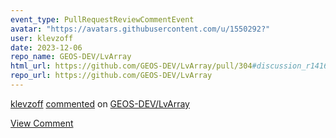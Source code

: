```yaml
---
event_type: PullRequestReviewCommentEvent
avatar: "https://avatars.githubusercontent.com/u/1550292?"
user: klevzoff
date: 2023-12-06
repo_name: GEOS-DEV/LvArray
html_url: https://github.com/GEOS-DEV/LvArray/pull/304#discussion_r1416833019
repo_url: https://github.com/GEOS-DEV/LvArray
---
```


<a href='https://github.com/klevzoff' target='_blank'>klevzoff</a> <a href='https://github.com/GEOS-DEV/LvArray/pull/304#discussion_r1416833019' target='_blank'>commented</a> on <a href='https://github.com/GEOS-DEV/LvArray' target='_blank'>GEOS-DEV/LvArray</a>

<a href='https://github.com/GEOS-DEV/LvArray/pull/304#discussion_r1416833019' target='_blank'>View Comment</a>